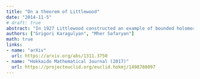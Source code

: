```yaml
---
title: "On a theorem of Littlewood"
date: "2014-11-5"
# draft: true
abstract: "In 1927 Littlewood constructed an example of bounded holomorphic function on the unit disk, which diverges almost everywhere along rotated copies of any given curve in the unit disk ending tangentially to the boundary. This theorem was the complement of a positive theorem of Fatou 1906, establishing almost everywhere nontangential convergence of bounded holomorphic functions. There are several generalizations of the Littlewood's theorem which proofs are based on the specific properties of Poisson kernel. We generalize Littlewood's theorem for operators having general kernels."
authors: ["Grigori Karagulyan", "Mher Safaryan"]
math: true
links:
- name: "arXiv"
  url: https://arxiv.org/abs/1311.3750
- name: "Hokkaido Mathematical Journal (2017)"
  url: https://projecteuclid.org/euclid.hokmj/1498788097
---
```


